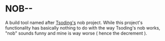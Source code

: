 # NOB--
A build tool named after [Tsoding's](https://github.com/tsoding) nob project. While this project's functionality 
has basically nothing to do with the way Tsoding's nob works, "nob" sounds funny and mine is way worse ( hence the decrement ).
